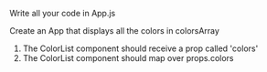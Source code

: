 Write all your code in App.js

Create an App that displays all the colors in colorsArray
1. The ColorList component should receive a prop called 'colors'
2. The ColorList component should map over props.colors
